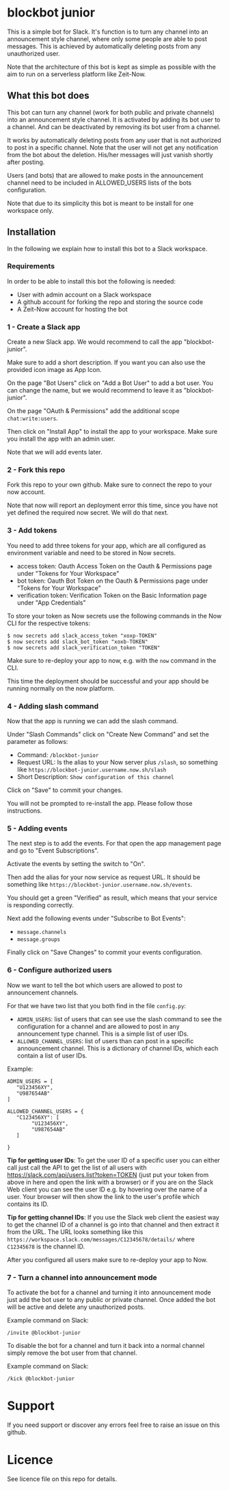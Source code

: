 # blockbot junior
This is a simple bot for Slack. It's function is to turn any channel into an announcement style channel, where only some people are able to post messages.
This is achieved by automatically deleting posts from any unauthorized user.

Note that the architecture of this bot is kept as simple as possible with the aim to run on a serverless platform like Zeit-Now.

## What this bot does
This bot can turn any channel (work for both public and private channels) into an announcement style channel. It is activated by adding its bot user to a channel. And can be deactivated by removing its bot user from a channel.

It works by automatically deleting posts from any user that is not authorized to post in a specific channel. Note that the user will not get any notification from the bot about the deletion. His/her messages will just vanish shortly after posting.

Users (and bots) that are allowed to make posts in the announcement channel need to be included in ALLOWED_USERS lists of the bots configuration. 

Note that due to its simplicity this bot is meant to be install for one workspace only.

## Installation
In the following we explain how to install this bot to a Slack workspace.

### Requirements
In order to be able to install this bot the following is needed:
- User with admin account on a Slack workspace
- A github account for forking the repo and storing the source code
- A Zeit-Now account for hosting the bot

### 1 - Create a Slack app
Create a new Slack app. We would recommend to call the app "blockbot-junior".

Make sure to add a short description. If you want you can also use the provided icon image as App Icon.

On the page "Bot Users" click on "Add a Bot User" to add a bot user. You can change the name, but we would recommend to leave it as "blockbot-junior".

On the page "OAuth & Permissions" add the additional scope `chat:write:users`.

Then click on "Install App" to install the app to your workspace. Make sure you install the app with an admin user.

Note that we will add events later.

### 2 - Fork this repo
Fork this repo to your own github. Make sure to connect the repo to your now account.

Note that now will report an deployment error this time, since you have not yet defined the required now secret. We will do that next.

### 3 - Add tokens 
You need to add three tokens for your app, which are all configured as environment variable and need to be stored in Now secrets.

- access token: Oauth Access Token on the Oauth & Permissions page under "Tokens for Your Workspace"
- bot token: Oauth Bot Token on the Oauth & Permissions page under "Tokens for Your Workspace"
- verification token: Verification Token on the Basic Information page under "App Credentials"

To store your token as Now secrets use the following commands in the Now CLI for the respective tokens:

```
$ now secrets add slack_access_token "xoxp-TOKEN"
$ now secrets add slack_bot_token "xoxb-TOKEN"
$ now secrets add slack_verification_token "TOKEN"
```

Make sure to re-deploy your app to now, e.g. with the `now` command in the CLI.

This time the deployment should be successful and your app should be running normally on the now platform.

### 4 - Adding slash command
Now that the app is running we can add the slash command.

Under "Slash Commands" click on "Create New Command" and set the parameter as follows:
- Command: `/blockbot-junior`
- Request URL: Is the alias to your Now server plus `/slash`, so something like `https://blockbot-junior.username.now.sh/slash`
- Short Description: `Show configuration of this channel`

Click on "Save" to commit your changes.

You will not be prompted to re-install the app. Please follow those instructions.

### 5 - Adding events
The next step is to add the events. For that open the app management page and go to "Event Subscriptions".

Activate the events by setting the switch to "On". 

Then add the alias for your now service as request URL. It should be something like `https://blockbot-junior.username.now.sh/events`. 

You should get a green "Verified" as result, which means that your service is responding correctly.

Next add the following events under "Subscribe to Bot Events":
- `message.channels`
- `message.groups`

Finally click on "Save Changes" to commit your events configuration.

### 6 - Configure authorized users
Now we want to tell the bot which users are allowed to post to announcement channels. 

For that we have two list that you both find in the file `config.py`:
- `ADMIN_USERS`: list of users that can see use the slash command to see the configuration for a channel and are allowed to post in any announcement type channel. This is a simple list of user IDs.
- `ALLOWED_CHANNEL_USERS`: list of users than can post in a specific announcement channel. This is a dictionary of channel IDs, which each contain a list of user IDs.


Example:
```
ADMIN_USERS = [
   "U123456XY",
   "U987654AB"
]

ALLOWED_CHANNEL_USERS = {
   "C123456XY": [
        "U123456XY",
        "U987654AB"
   ]
   
}
```
**Tip for getting user IDs**: To get the user ID of a specific user you can either call just call the API to get the list of all users with https://slack.com/api/users.list?token=TOKEN (just put your token from above in here and open the link with a browser) or if you are on the Slack Web client you can see the user ID e.g. by hovering over the name of a user. Your browser will then show the link to the user's profile which contains its ID.

**Tip for getting channel IDs**: If you use the Slack web client the easiest way to get the channel ID of a channel is go into that channel and then extract it from the URL. The URL looks something like this `https://workspace.slack.com/messages/C12345678/details/` where `C12345678` is the channel ID.

After you configured all users make sure to re-deploy your app to Now.

### 7 - Turn a channel into announcement mode
To activate the bot for a channel and turning it into announcement mode just add the bot user to any public or private channel. Once added the bot will be active and delete any unauthorized posts.

Example command on Slack:
```
/invite @blockbot-junior
```

To disable the bot for a channel and turn it back into a normal channel simply remove the bot user from that channel.

Example command on Slack:
```
/kick @blockbot-junior
```

# Support
If you need support or discover any errors feel free to raise an issue on this github.

# Licence
See licence file on this repo for details.